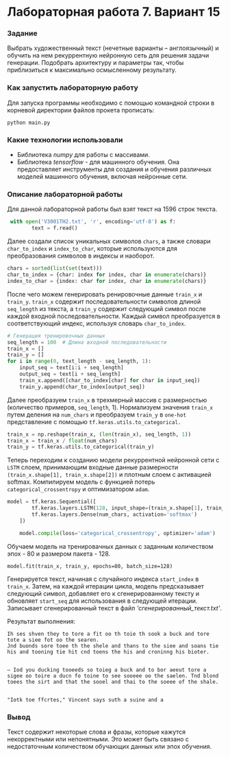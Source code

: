 
# Лабораторная работа 7. Вариант 15

### Задание
Выбрать художественный текст (нечетные варианты – англоязычный) и обучить на нем рекуррентную нейронную сеть
для решения задачи генерации. Подобрать архитектуру и параметры так,
чтобы приблизиться к максимально осмысленному результату.


### Как запустить лабораторную работу
Для запуска программы необходимо с помощью командной строки в корневой директории файлов прокета прописать:
```
python main.py
```
### Какие технологии использовали
- Библиотека *numpy* для работы с массивами.
- Библиотека *tensorflow* - для машинного обучения. Она предоставляет инструменты для создания и обучения различных моделей машинного обучения, включая нейронные сети.

### Описание лабораторной работы
Для данной лабораторной работы был взят текст на 1596 строк текста.

```python
 with open('V3001TH2.txt', 'r', encoding='utf-8') as f:
        text = f.read()
```

Далее создали  список уникальных символов `chars`, а также словари `char_to_index` и `index_to_char`, которые используются для преобразования символов в индексы и наоборот.

```python
chars = sorted(list(set(text)))
char_to_index = {char: index for index, char in enumerate(chars)}
index_to_char = {index: char for index, char in enumerate(chars)}
```

После чего можем генерировать ренировочные данные `train_x` и `train_y`. `train_x` содержит последовательности символов длиной `seq_length` из текста, а `train_y` содержит следующий символ после каждой входной последовательности. Каждый символ преобразуется в соответствующий индекс, используя словарь `char_to_index`.

```python
# Генерация тренировочных данных
seq_length = 100  # Длина входной последовательности
train_x = []
train_y = []
for i in range(0, text_length - seq_length, 1):
    input_seq = text[i:i + seq_length]
    output_seq = text[i + seq_length]
    train_x.append([char_to_index[char] for char in input_seq])
    train_y.append(char_to_index[output_seq])
```

Далее преобразуем `train_x` в трехмерный массив с размерностью (количество примеров, `seq_length`, 1).
Нормализуем значения `train_x` путем деления на `num_chars` и преобразуем `train_y` в `one-hot` представление с помощью `tf.keras.utils.to_categorical.`

```python
train_x = np.reshape(train_x, (len(train_x), seq_length, 1))
train_x = train_x / float(num_chars)
train_y = tf.keras.utils.to_categorical(train_y)
```
Теперь переходим к созданию модели рекуррентной нейронной сети с `LSTM` слоем, принимающим входные данные размерности `(train_x.shape[1], train_x.shape[2])` и плотным слоем с активацией softmax.
Компилируем модель с функцией потерь `categorical_crossentropy` и оптимизатором `adam`.

```python
model = tf.keras.Sequential([
        tf.keras.layers.LSTM(128, input_shape=(train_x.shape[1], train_x.shape[2])),
        tf.keras.layers.Dense(num_chars, activation='softmax')
    ])

    model.compile(loss='categorical_crossentropy', optimizer='adam')
```

Обучаем модель на тренировачных данных с заданным количеством эпох - 80 и размером пакета - 128.
```
model.fit(train_x, train_y, epochs=80, batch_size=128)
```

Генерируется текст, начиная с случайного индекса `start_index` в `train_x`. Затем, на каждой итерации цикла, модель предсказывает следующий символ, добавляет его к сгенерированному тексту и обновляет `start_seq` для использования в следующей итерации.
Записывает сгенерированный текст в файл *'сгенерированный_текст.txt'*.

Результат выполнения:

```
Ih ses shven they to tore a fit oo th toie th sook a buck and tore tote a siee fot oo the searen.
Jnd buonds sore toee th the shele and thans to the siee and soans tie his and tooning tie hit cnd toens the his and croninng his bioter. 
 

— Iod you ducking tooeeds so toieg a buck and to bor aeeut tore a sigee oo toire a ducn fo toine to see sooeee oo the saelen. Tnd blond toees the sirt and that the sooel and thai to the soeee of the shale. 
 

"Iotk toe ffcrtes," Vincent says suth a suine and a
```
### Вывод

Текст содержит некоторые слова и фразы, которые кажутся некорректными или непонятными. Это может быть связано с недостаточным количеством обучающих данных или эпох обучения.